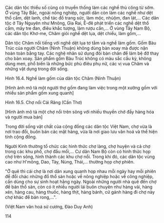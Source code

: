 Các dân tộc thiểu số cũng có truyền thống làm các nghề thủ công từ sớm. Ở vùng Tây Bắc, ngoài nông nghiệp, người dân còn làm các nghề như dệt thổ cẩm, dệt lanh, chế tác đồ trang sức, làm mộc, nhúộm, đan lát,... Các dân tộc ở Tây Nguyên như Mnông, Gia Rai, Ê-đê phát triển các nghề dệt thổ cẩm, mây tre đan, điêu khắc tượng, làm rượu cần,... Ở vùng Tây Nam Bộ, các dân tộc Khơ-me, Chăm giỏi nghề dệt lụa, dệt chiếu, làm gốm,...

Dân tộc Chăm nổi tiếng với nghề dệt lụa tơ tằm và nghề làm gốm. Gốm Bàu Trúc của người Chăm (Ninh Thuận) không dùng bàn xoay mà được nặn hoàn toàn bằng tay. Các nghệ nhân sử dụng đôi bàn chân để làm bệ đỡ thay cho bàn xoay. Sản phẩm gốm Bàu Trúc không có màu sắc cầu kỳ, không dùng men, phổ biến là những bức phù điêu phụ nữ, các vị vua Chăm và những vật dụng trong đời sống.

Hình 16.4. Nghề làm gốm của dân tộc Chăm (Ninh Thuận)

[Hình ảnh mô tả một người thợ gốm đang làm việc trong một xưởng gốm với nhiều sản phẩm gốm xung quanh]

Hình 16.5. Chợ nổi Cái Răng (Cần Thơ)

[Hình ảnh mô tả một chợ nổi trên sông với nhiều thuyền chở đầy hàng hóa và người mua bán]

Trong đời sống vật chất của cộng đồng các dân tộc Việt Nam, chợ vừa là nơi trao đổi, buôn bán các mặt hàng, vừa là nơi giao lưu văn hoá và thể hiện tính cộng đồng.

Người Kinh thường tổ chức các hình thức chợ làng, chợ huyện và cả chợ trong các khu phố, chợ đầu mối,... Cư dân Nam Bộ còn có hình thức họp chợ trên sông, hình thành các khu chợ nổi. Trong khi đó, các dân tộc vùng cao như H'mông, Dao, Tày, Nùng, Thái,... thường họp chợ phiên.

"Ở quê thì cái chợ là nơi dân xung quanh họp nhau mỗi ngày hay mỗi phiên để đổi chác những đồ thổ sản hoặc về nông nghiệp hoặc về công nghiệp, cần dùng cho sự sinh hoạt hằng ngày. Ngoài những người nhà quê đến chợ để bán thổ sản, còn có ít nhiều người lái buôn chuyên như hàng vải, hàng xén, hàng cau, hàng thuốc, hàng thịt, hàng bánh, cứ gánh hàng đi chợ này chợ khác để bán rong,...".

(Việt Nam văn hoá sử cương, Đào Duy Anh)

114